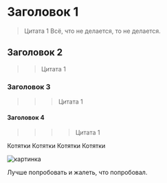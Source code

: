 # Заголовок 1

>Цитата 1
Всё, что не делается, то не делается.

## Заголовок 2

>>Цитата 1

### Заголовок 3

>>>Цитата 1

#### Заголовок 4

>>>>Цитата 1

Котятки
Котятки
Котятки
Котятки

![картинка](aa0aafa92ac87ee11137d3a49d4450c9)

Лучше попробовать и жалеть, что попробовал.
